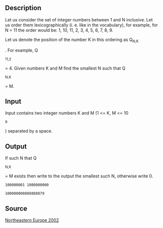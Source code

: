 <h2>Description</h2><p>Let us consider the set of integer numbers between 1 and N inclusive. Let us order them lexicographically (i. e. like in the vocabulary), for example, for N = 11 the order would be: 1, 10, 11, 2, 3, 4, 5, 6, 7, 8, 9.
</p>
Let us denote the position of the number K in this ordering as Q<sub>N,K</sub><p>. For example, Q</p><sub>11,2</sub><p> = 4. Given numbers K and M find the smallest N such that Q</p><sub>N,K</sub><p> = M.
</p><h2>Input</h2><p>Input contains two integer numbers K and M (1 &lt;= K, M &lt;= 10</p><sup>9</sup><p>) separated by a space.</p><h2>Output</h2><p>If such N that Q</p><sub>N,K</sub><p> = M exists then write to the output the smallest such N, otherwise write 0.</p><pre><code class="language-input1">100000001 1000000000
</code></pre><pre><code class="language-output1">100000000888888879
</code></pre><h2>Source</h2><a href="searchproblem?field=source&amp;key=Northeastern+Europe+2002">Northeastern Europe 2002</a>